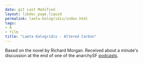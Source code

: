 ```yaml
---
date: git Last Modified
layout: libdoc_page.liquid
permalink: laeta-kalogridis/index.html
tags:
- A
- film
title: "Laeta Kalogridis - Altered Carbon"
---
```


Based on the novel by Richard Morgan. Received about a minute's discussion at the end of one of the anarchySF
<a href="https://anchor.fm/anarchysf/episodes/The-Girl-in-The-Road--Infrastructure-and-Standpoints-eb3nqp"> podcasts</a>.